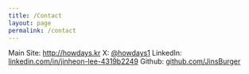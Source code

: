 ```yaml
---
title: /Contact
layout: page
permalink: /contact
---
```


Main Site: <a href="http://howdays.kr">http://howdays.kr</a>
X: <a href="https://x.com/howdays1">@howdays1</a>
LinkedIn: <a href="https://www.linkedin.com/in/jinheon-lee-4319b2249/">linkedin.com/in/jinheon-lee-4319b2249</a>
Github: <a href="https://github.com/JinsBurger?tab=repositories">github.com/JinsBurger</a>